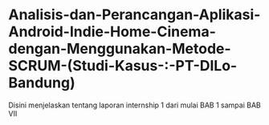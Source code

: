 # Analisis-dan-Perancangan-Aplikasi-Android-Indie-Home-Cinema-dengan-Menggunakan-Metode-SCRUM-(Studi-Kasus-:-PT-DILo-Bandung)

Disini menjelaskan tentang laporan internship 1 dari mulai BAB 1 sampai BAB VII
